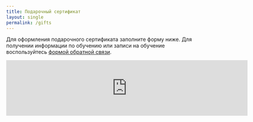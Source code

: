 ```yaml
---
title: Подарочный сертификат
layout: single
permalink: /gifts
---
```


Для оформления подарочного сертификата заполните форму ниже. Для получении информации по обучению или записи на обучение воспользуйтесь [формой обратной связи](/feedback).

<iframe src="https://forms.yandex.ru/u/65700de7c769f11853eccdf9/?iframe=1" frameborder="0" name="ya-form-65700de7c769f11853eccdf9" width="650"></iframe>